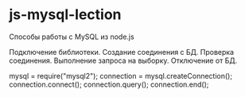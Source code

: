 # js-mysql-lection
 Способы работы с MySQL из node.js
 
 Подключение библиотеки.
 Создание соединения с БД.
 Проверка соединения.
 Выполнение запроса на выборку.
 Отключение от БД.
 
mysql = require("mysql2");
connection = mysql.createConnection();
connection.connect();
connection.query();
connection.end();
